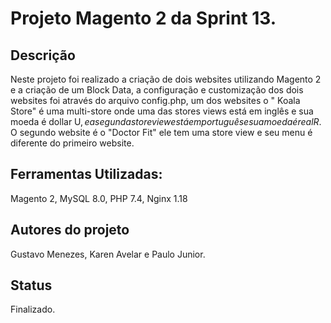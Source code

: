 # Projeto Magento 2 da Sprint 13.

## Descrição
Neste projeto foi realizado a criação de dois websites utilizando Magento 2 e a criação de um Block Data, a configuração e customização dos dois websites foi  através do arquivo config.php, um dos websites o " Koala Store" é uma multi-store onde uma das stores views está em inglês e sua moeda é dollar U$, e a segunda store view está em português e sua moeda é real R$.
O segundo website é o "Doctor Fit" ele tem uma store view e seu menu é diferente do primeiro website.

## Ferramentas Utilizadas:
Magento 2,
MySQL 8.0,
PHP 7.4,
Nginx 1.18

## Autores do projeto
Gustavo Menezes, Karen Avelar e Paulo Junior.

## Status
Finalizado.
